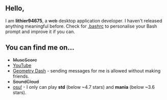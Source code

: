 ## Hello,

I am **lithier94675**, a ~~web~~ desktop application developer. I haven't released anything meaningful before. Check for [.bashrc](./.bashrc) to personalise your Bash prompt and improve it if you can.

## You can find me on...

- ~~MuseScore~~
- [YouTube](https://youtube.com/@lithier94675)
- [Geometry Dash](https://gdbrowser.com/u/lithier94675) - sending messages for me is allowed without making friends.
- ~~SoundCloud~~ 
- [osu!](https://osu.ppy.sh/users/34649968) - I only can play **std** (below ~4.7 stars) and **mania** (below ~3.6 stars).
